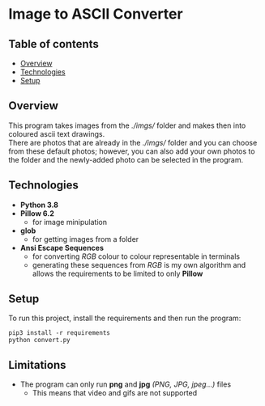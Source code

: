 # Image to ASCII Converter

## Table of contents
* [Overview](#overview)
* [Technologies](#technologies)
* [Setup](#setup)

## Overview
This program takes images from the *./imgs/* folder and makes then into coloured ascii text drawings.  
There are photos that are already in the *./imgs/* folder and you can choose from these default photos; however, you can also add your own photos to the folder and the newly-added photo can be selected in the program.


## Technologies
- **Python 3.8**
- **Pillow 6.2**
  - for image minipulation
- **glob**
  - for getting images from a folder
- **Ansi Escape Sequences**
  - for converting *RGB* colour to colour representable in terminals
  - generating these sequences from *RGB* is my own algorithm and allows the requirements to be limited to only **Pillow**

## Setup
To run this project, install the requirements and then run the program:

    pip3 install -r requirements
    python convert.py

## Limitations
- The program can only run **png** and **jpg** *(PNG, JPG, jpeg...)* files
  - This means that video and gifs are not supported
